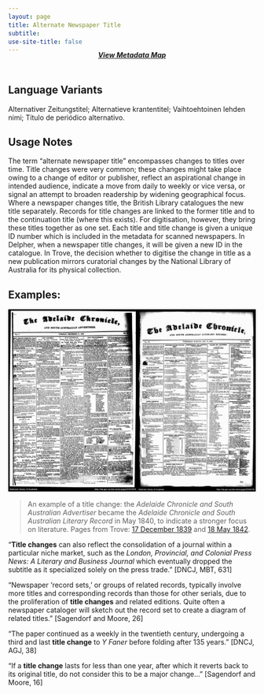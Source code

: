 ```yaml
---
layout: page
title: Alternate Newspaper Title
subtitle:  
use-site-title: false
---
```


<h4 style="text-align:center;font-style:italic;margin-top:-20px;margin-bottom:50px;"><a href="../../maps/alternate-newspaper-title">View Metadata Map</a></h4>

## Language Variants

Alternativer Zeitungstitel; Alternatieve krantentitel; Vaihtoehtoinen
lehden nimi; Título de periódico alternativo.

## Usage Notes

The term “alternate newspaper title” encompasses changes to titles over
time. Title changes were very common; these changes might take place
owing to a change of editor or publisher, reflect an aspirational change
in intended audience, indicate a move from daily to weekly or vice
versa, or signal an attempt to broaden readership by widening
geographical focus. Where a newspaper changes title, the British Library
catalogues the new title separately. Records for title changes are
linked to the former title and to the continuation title (where this
exists). For digitisation, however, they bring these titles together as
one set. Each title and title change is given a unique ID number which
is included in the metadata for scanned newspapers. In Delpher, when a
newspaper title changes, it will be given a new ID in the catalogue. In
Trove, the decision whether to digitise the change in title as a new
publication mirrors curatorial changes by the National Library of
Australia for its physical collection.

## Examples:  
 
![Fig. 1](../img/title-changes.png)
> An example of a title change: the *Adelaide Chronicle and South Australian Advertiser* became the *Adelaide Chronicle and South Australian Literary Record* in May 1840, to indicate a stronger focus on literature. Pages from Trove: [17 December 1839](https://trove.nla.gov.au/newspaper/page/22337878) and [18 May 1842](http://nla.gov.au/nla.news-page22340133).  
  
“**Title changes** can also reflect the consolidation of a journal
    within a particular niche market, such as the *London, Provincial,
    and Colonial Press News: A Literary and Business Journal* which
    eventually dropped the subtitle as it specialized solely on the
    press trade.” \[DNCJ, MBT, 631\]

“Newspaper ‘record sets,’ or groups of related records, typically
    involve more titles and corresponding records than those for other
    serials, due to the proliferation of **title changes** and related
    editions. Quite often a newspaper cataloger will sketch out the
    record set to create a diagram of related titles.” \[Sagendorf and
    Moore, 26\]

“The paper continued as a weekly in the twentieth century,
    undergoing a third and last **title change** to *Y Faner* before
    folding after 135 years.” \[DNCJ, AGJ, 38\]

“If a **title change** lasts for less than one year, after which it
    reverts back to its original title, do not consider this to be a
    major change…” \[Sagendorf and Moore, 16\]
